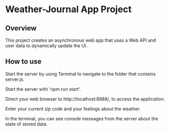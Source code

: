# Weather-Journal App Project

## Overview
This project creates an asynchronous web app that uses a Web API and user data to dynamically update the UI.

## How to use
Start the server by using Terminal to navigate to the folder that contains server.js.

Start the server with 'npm run start'.

Direct your web browser to http://localhost:8888/, to access the application.

Enter your current zip code and your feelings about the weather.

In the terminal, you can see console messages from the server about the state of stored data.

